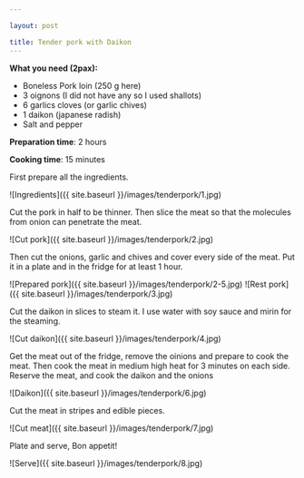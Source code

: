 ```yaml
---

layout: post

title: Tender pork with Daikon
---
```




**What you need (2pax):**

- Boneless Pork loin (250 g here)
- 3 oignons (I did not have any so I used shallots)
- 6 garlics cloves (or garlic chives)
- 1 daikon (japanese radish)
- Salt and pepper



**Preparation time**: 2 hours

**Cooking time**: 15 minutes



First prepare all the ingredients.

![Ingredients]({{ site.baseurl }}/images/tenderpork/1.jpg)

Cut the pork in half to be thinner. Then slice the meat so that the molecules from onion can penetrate the meat.

![Cut pork]({{ site.baseurl }}/images/tenderpork/2.jpg)

Then cut the onions, garlic and chives and cover every side of the meat. Put it in a plate and in the fridge for at least 1 hour.

![Prepared pork]({{ site.baseurl }}/images/tenderpork/2-5.jpg)
![Rest pork]({{ site.baseurl }}/images/tenderpork/3.jpg)

Cut the daikon in slices to steam it. I use water with soy sauce and mirin for the steaming.

![Cut daikon]({{ site.baseurl }}/images/tenderpork/4.jpg)

Get the meat out of the fridge, remove the oinions and prepare to cook the meat.
Then cook the meat in medium high heat for 3 minutes on each side. Reserve the meat, and cook the daikon and the onions

![Daikon]({{ site.baseurl }}/images/tenderpork/6.jpg)

Cut the meat in stripes and edible pieces.

![Cut meat]({{ site.baseurl }}/images/tenderpork/7.jpg)


Plate and serve, Bon appetit!

![Serve]({{ site.baseurl }}/images/tenderpork/8.jpg)



